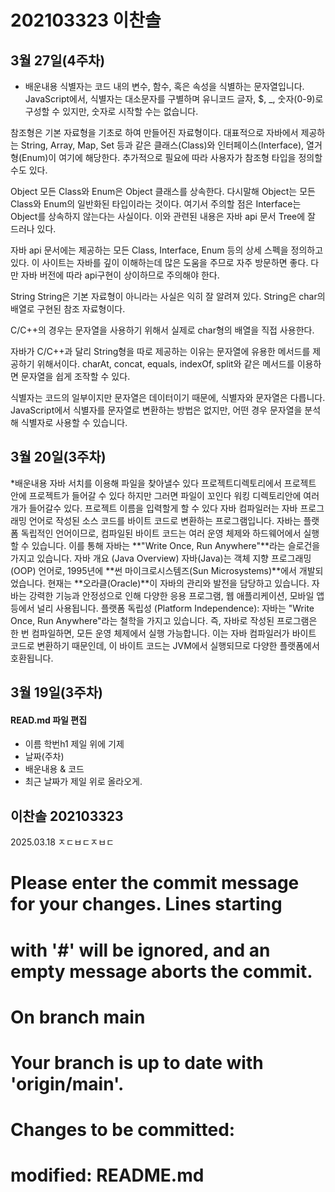 # 202103323 이찬솔
## 3월 27일(4주차)
* 배운내용
식별자는 코드 내의 변수, 함수, 혹은 속성을 식별하는 문자열입니다.
JavaScript에서, 식별자는 대소문자를 구별하며 유니코드 글자, $, _, 숫자(0-9)로 구성할 수 있지만, 숫자로 시작할 수는 없습니다.

참조형은 기본 자료형을 기초로 하여 만들어진 자료형이다. 대표적으로 자바에서 제공하는 String, Array, Map, Set 등과 같은 클래스(Class)와 인터페이스(Interface), 열거형(Enum)이 여기에 해당한다. 추가적으로 필요에 따라 사용자가 참조형 타입을 정의할 수도 있다.

Object
모든 Class와 Enum은 Object 클래스를 상속한다. 다시말해 Object는 모든 Class와 Enum의 일반화된 타입이라는 것이다. 여기서 주의할 점은 Interface는 Object를 상속하지 않는다는 사실이다. 이와 관련된 내용은 자바 api 문서 Tree에 잘 드러나 있다.

자바 api 문서에는 제공하는 모든 Class, Interface, Enum 등의 상세 스펙을 정의하고 있다. 이 사이트는 자바를 깊이 이해하는데 많은 도움을 주므로 자주 방문하면 좋다. 다만 자바 버전에 따라 api구현이 상이하므로 주의해야 한다.

String
String은 기본 자료형이 아니라는 사실은 익히 잘 알려져 있다. String은 char의 배열로 구현된 참조 자료형이다.

C/C++의 경우는 문자열을 사용하기 위해서 실제로 char형의 배열을 직접 사용한다.

자바가 C/C++과 달리 String형을 따로 제공하는 이유는 문자열에 유용한 메서드를 제공하기 위해서이다. charAt, concat, equals, indexOf, split와 같은 메서드를 이용하면 문자열을 쉽게 조작할 수 있다.

식별자는 코드의 일부이지만 문자열은 데이터이기 때문에, 식별자와 문자열은 다릅니다. JavaScript에서 식별자를 문자열로 변환하는 방법은 없지만, 어떤 경우 문자열을 분석해 식별자로 사용할 수 있습니다.
## 3월 20일(3주차)
*배운내용 자바 서치를 이용해 파일을 찾아낼수 있다
프로젝트디렉토리에서 프로젝트 안에 프로젝트가 들어갈 수 있다 하지만 그러면 파일이 꼬인다
워킹 디렉토리안에 여러개가 들어갈수 있다. 
프로젝트 이름을 입력할게 할 수 있다
  자바 컴파일러는 자바 프로그래밍 언어로 작성된 소스 코드를 바이트 코드로 변환하는 프로그램입니다. 자바는 플랫폼 독립적인 언어이므로, 컴파일된 바이트 코드는 여러 운영 체제와 하드웨어에서 실행할 수 있습니다. 이를 통해 자바는 **"Write Once, Run Anywhere"**라는 슬로건을 가지고 있습니다.
  자바 개요 (Java Overview)
자바(Java)는 객체 지향 프로그래밍(OOP) 언어로, 1995년에 **썬 마이크로시스템즈(Sun Microsystems)**에서 개발되었습니다. 현재는 **오라클(Oracle)**이 자바의 관리와 발전을 담당하고 있습니다. 자바는 강력한 기능과 안정성으로 인해 다양한 응용 프로그램, 웹 애플리케이션, 모바일 앱 등에서 널리 사용됩니다.
플랫폼 독립성 (Platform Independence): 자바는 "Write Once, Run Anywhere"라는 철학을 가지고 있습니다. 즉, 자바로 작성된 프로그램은 한 번 컴파일하면, 모든 운영 체제에서 실행 가능합니다. 이는 자바 컴파일러가 바이트 코드로 변환하기 때문인데, 이 바이트 코드는 JVM에서 실행되므로 다양한 플랫폼에서 호환됩니다.
## 3월 19일(3주차)
#### READ.md 파일 편집
* 이름 학번h1 제일 위에 기제
* 날짜(주차)
* 배운내용 & 코드
* 최근 날짜가 제일 위로 올라오게.
## 이찬솔 202103323
2025.03.18
ㅈㄷㅂㄷㅈㅂㄷ

# Please enter the commit message for your changes. Lines starting
# with '#' will be ignored, and an empty message aborts the commit.
#
# On branch main
# Your branch is up to date with 'origin/main'.
#
# Changes to be committed:
#	modified:   README.md
#
